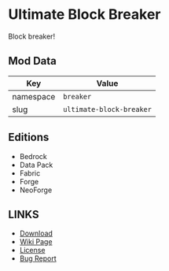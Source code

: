 # Ultimate Block Breaker

Block breaker!

## Mod Data

| Key       | Value                    |
| --------- |--------------------------|
| namespace | `breaker`                |
| slug      | `ultimate-block-breaker` |

## Editions

- Bedrock
- Data Pack
- Fabric
- Forge
- NeoForge

## LINKS

- [Download](https://www.curseforge.com/minecraft-bedrock/addons/ultimate-block-breaker)
- [Wiki Page](https://docs.lpsmods.dev/ultimate-block-breaker/)
- [License](https://license.lpsmods.dev)
- [Bug Report](https://github.com/lpsmods/ultimate-block-breaker/issues)
